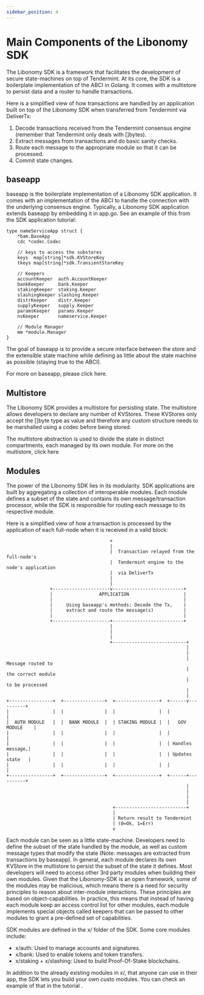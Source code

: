 ```yaml
---
sidebar_position: 4
---
```


# Main Components of the Libonomy SDK

The Libonomy SDK is a framework that facilitates the development of secure state-machines on top of Tendermint. At its core, the SDK is a boilerplate implementation of the ABCI in Golang. It comes with a multistore to persist data and a router to handle transactions.

Here is a simplified view of how transactions are handled by an application built on top of the Libonomy SDK when transferred from Tendermint via DeliverTx:

1. Decode transactions received from the Tendermint consensus engine (remember that Tendermint only deals with []bytes).
2. Extract messages from transactions and do basic sanity checks.
3. Route each message to the appropriate module so that it can be processed.
4. Commit state changes.

## baseapp

baseapp is the boilerplate implementation of a Libonomy SDK application. It comes with an implementation of the ABCI to handle the connection with the underlying consensus engine. Typically, a Libonomy SDK application extends baseapp by embedding it in app.go. See an example of this from the SDK application tutorial:

```
type nameServiceApp struct {
	*bam.BaseApp
	cdc *codec.Codec

	// keys to access the substores
	keys  map[string]*sdk.KVStoreKey
	tkeys map[string]*sdk.TransientStoreKey

	// Keepers
	accountKeeper  auth.AccountKeeper
	bankKeeper     bank.Keeper
	stakingKeeper  staking.Keeper
	slashingKeeper slashing.Keeper
	distrKeeper    distr.Keeper
	supplyKeeper   supply.Keeper
	paramsKeeper   params.Keeper
	nsKeeper       nameservice.Keeper

	// Module Manager
	mm *module.Manager
}
```

The goal of baseapp is to provide a secure interface between the store and the extensible state machine while defining as little about the state machine as possible (staying true to the ABCI).

For more on baseapp, please click here.

## Multistore

The Libonomy SDK provides a multistore for persisting state. The multistore allows developers to declare any number of KVStores. These KVStores only accept the []byte type as value and therefore any custom structure needs to be marshalled using a codec before being stored.

The multistore abstraction is used to divide the state in distinct compartments, each managed by its own module. For more on the multistore, click here

## Modules

The power of the Libonomy SDK lies in its modularity. SDK applications are built by aggregating a collection of interoperable modules. Each module defines a subset of the state and contains its own message/transaction processor, while the SDK is responsible for routing each message to its respective module.

Here is a simplified view of how a transaction is processed by the application of each full-node when it is received in a valid block:

```
                                      +
                                      |
                                      |  Transaction relayed from the full-node's
                                      |  Tendermint engine to the node's application
                                      |  via DeliverTx
                                      |
                                      |
                +---------------------v--------------------------+
                |                 APPLICATION                    |
                |                                                |
                |     Using baseapp's methods: Decode the Tx,    |
                |     extract and route the message(s)           |
                |                                                |
                +---------------------+--------------------------+
                                      |
                                      |
                                      |
                                      +---------------------------+
                                                                  |
                                                                  |
                                                                  |  Message routed to
                                                                  |  the correct module
                                                                  |  to be processed
                                                                  |
                                                                  |
+----------------+  +---------------+  +----------------+  +------v----------+
|                |  |               |  |                |  |                 |
|  AUTH MODULE   |  |  BANK MODULE  |  | STAKING MODULE |  |   GOV MODULE    |
|                |  |               |  |                |  |                 |
|                |  |               |  |                |  | Handles message,|
|                |  |               |  |                |  | Updates state   |
|                |  |               |  |                |  |                 |
+----------------+  +---------------+  +----------------+  +------+----------+
                                                                  |
                                                                  |
                                                                  |
                                                                  |
                                       +--------------------------+
                                       |
                                       | Return result to Tendermint
                                       | (0=Ok, 1=Err)
                                       v

```

Each module can be seen as a little state-machine. Developers need to define the subset of the state handled by the module, as well as custom message types that modify the state (Note: messages are extracted from transactions by baseapp). In general, each module declares its own KVStore in the multistore to persist the subset of the state it defines. Most developers will need to access other 3rd party modules when building their own modules. Given that the Libonomy-SDK is an open framework, some of the modules may be malicious, which means there is a need for security principles to reason about inter-module interactions. These principles are based on object-capabilities. In practice, this means that instead of having each module keep an access control list for other modules, each module implements special objects called keepers that can be passed to other modules to grant a pre-defined set of capabilities.

SDK modules are defined in the x/ folder of the SDK. Some core modules include:

-   x/auth: Used to manage accounts and signatures.
-   x/bank: Used to enable tokens and token transfers.
-   x/staking + x/slashing: Used to build Proof-Of-Stake blockchains.

In addition to the already existing modules in x/, that anyone can use in their app, the SDK lets you build your own custo
modules. You can check an example of that in the tutorial .
